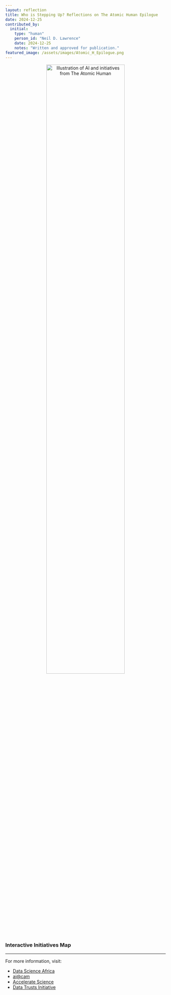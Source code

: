 ```yaml
---
layout: reflection
title: Who is Stepping Up? Reflections on The Atomic Human Epilogue
date: 2024-12-25
contributed_by:
  initial:
    type: "human"
    person_id: "Neil D. Lawrence"
    date: 2024-12-25
    notes: "Written and approved for publication."
featured_image: /assets/images/Atomic_H_Epilogue.png
---
```


<style>
.image-container {
  position: relative;
  display: inline-block;
  width: 70%;
}
.clickable-area {
  position: absolute;
  cursor: pointer;
  opacity: 0; /* Invisible but clickable */
}
</style>


<center>
<img src="/assets/images/Atomic_H_Epilogue.png" alt="Illustration of AI and initiatives from The Atomic Human" usemap="#initiatives-map" width="70%">
</center>

### Interactive Initiatives Map


<map name="initiatives-map">
  <!-- Data Science Africa -->
  <area shape="rect" coords="680,320,900,360" href="https://datascienceafrica.org" target="_blank" alt="Data Science Africa" />
  <!-- AI@Cam -->
  <area shape="rect" coords="680,370,900,410" href="https://ai.cam.ac.uk" target="_blank" alt="AI@Cam" />
  <!-- APSCI -->
  <area shape="rect" coords="680,420,900,460" href="https://science.ai.cam.ac.uk" target="_blank" alt="APSCI" />
  <!-- Data Trusts Initiative -->
  <area shape="rect" coords="680,470,900,510" href="https://datatrusts.uk" target="_blank" alt="Data Trusts Initiative" />
</map>

---


For more information, visit:

- [Data Science Africa](https://datascienceafrica.org)
- [ai@cam](https://ai.cam.ac.uk)
- [Accelerate Science](https://science.ai.cam.ac.uk)
- [Data Trusts Initiative](https://datatrusts.uk)


<div class="machine-commentary" markdown=1>
</div>
